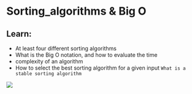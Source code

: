 # Sorting_algorithms & Big O
## Learn:
* At least four different sorting algorithms
* What is the Big O notation, and how to evaluate the time
* complexity of an algorithm
* How to select the best sorting algorithm for a given input
`What is a stable sorting algorithm`
<img src = "https://www.holbertonschool.com/holberton-logo.png">
